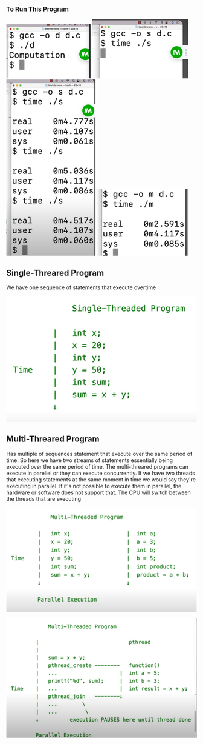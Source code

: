 ### To Run This Program 

![THREAD](./imagens/r.png)
![THREAD](./imagens/e.png)
![THREAD](./imagens/run.png)
![THREAD](./imagens/as.png)


## Single-Threared Program 

We have one sequence of statements that execute overtime 

![THREAD](./imagens/1.PNG)

## Multi-Threared Program 

Has multiple of sequences statement that execute over the same period of time. So here we have two streams of statements essentially being executed over the same period of time. The multi-threared programs can execute in parellel or they can execute concurrently. If we have two threads that executing statements at the same moment in time we would say they're executing in parallel. If it's not possible to execute them in parallel, the hardware or software does not support that. The CPU will switch between the threads that are executing 

![THREAD](./imagens/2.PNG)

![THREAD](./imagens/3.png)



